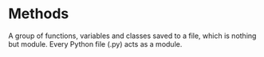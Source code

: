 # Methods
A group of functions, variables and classes saved to a file, which is nothing but module.  Every Python file (.py) acts as a module. 
